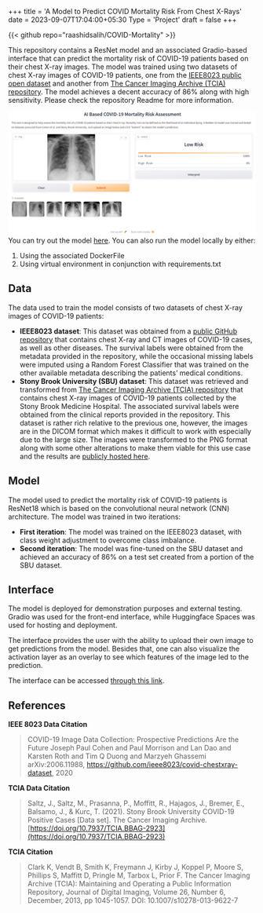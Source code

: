 +++
title = 'A Model to Predict COVID Mortality Risk From Chest X-Rays'
date = 2023-09-07T17:04:00+05:30
Type = 'Project'
draft = false
+++

{{< github repo="raashidsalih/COVID-Mortality" >}}

This repository contains a ResNet model and an associated Gradio-based interface that can predict the mortality risk of COVID-19 patients based on their chest X-ray images. The model was trained using two datasets of chest X-ray images of COVID-19 patients, one from the [IEEE8023 public open dataset](https://github.com/ieee8023/covid-chestxray-dataset) and another from [The Cancer Imaging Archive (TCIA) repository](https://wiki.cancerimagingarchive.net/pages/viewpage.action?pageId=89096912). The model achieves a decent accuracy of 86% along with high sensitivity. Please check the repository Readme for more information.

![Interface Preview](https://github.com/raashidsalih/COVID-Mortality/blob/main/assets/Interface.png)
You can try out the model [here](https://huggingface.co/spaces/raashidsalih/COVID-Mortality). You can also run the model locally by either:
1. Using the associated DockerFile
2. Using virtual environment in conjunction with requirements.txt

## Data

The data used to train the model consists of two datasets of chest X-ray images of COVID-19 patients:

- **IEEE8023 dataset**: This dataset was obtained from a [public GitHub repository](https://github.com/ieee8023/covid-chestxray-dataset) that contains chest X-ray and CT images of COVID-19 cases, as well as other diseases. The survival labels were obtained from the metadata provided in the repository, while the occasional missing labels were imputed using a Random Forest Classifier that was trained on the other available metadata describing the patients’ medical conditions.
- **Stony Brook University (SBU) dataset**: This dataset was retrieved and transformed from [The Cancer Imaging Archive (TCIA) repository](https://wiki.cancerimagingarchive.net/pages/viewpage.action?pageId=89096912) that contains chest X-ray images of COVID-19 patients collected by the Stony Brook Medicine Hospital. The associated survival labels were obtained from the clinical reports provided in the repository. This dataset is rather rich relative to the previous one, however, the images are in the DICOM format which makes it difficult to work with especially due to the large size. The images were transformed to the PNG format along with some other alterations to make them viable for this use case and the results are [publicly hosted here](https://www.kaggle.com/datasets/toxite/covid-19-cxr-ny-sbu).

## Model

The model used to predict the mortality risk of COVID-19 patients is ResNet18 which is based on the convolutional neural network (CNN) architecture. The model was trained in two iterations:

- **First iteration**: The model was trained on the IEEE8023 dataset, with class weight adjustment to overcome class imbalance.
- **Second iteration**: The model was fine-tuned on the SBU dataset and achieved an accuracy of 86% on a test set created from a portion of the SBU dataset.

## Interface

The model is deployed for demonstration purposes and external testing. Gradio was used for the front-end interface, while Huggingface Spaces was used for hosting and deployment.

The interface provides the user with the ability to upload their own image to get predictions from the model. Besides that, one can also visualize the activation layer as an overlay to see which features of the image led to the prediction.

The interface can be accessed [through this link](https://huggingface.co/spaces/raashidsalih/COVID-Mortality).

## References

**IEEE 8023 Data Citation**
> COVID-19 Image Data Collection: Prospective Predictions Are the Future
Joseph Paul Cohen and Paul Morrison and Lan Dao and Karsten Roth and Tim Q Duong and Marzyeh Ghassemi
arXiv:2006.11988, <https://github.com/ieee8023/covid-chestxray-dataset>, 2020

**TCIA Data Citation**

> Saltz, J., Saltz, M., Prasanna, P., Moffitt, R., Hajagos, J., Bremer, E., Balsamo, J., & Kurc, T. (2021). Stony Brook University COVID-19 Positive Cases [Data set]. The Cancer Imaging Archive.  [https://doi.org/10.7937/TCIA.BBAG-2923](https://doi.org/10.7937/TCIA.BBAG-2923)

**TCIA Citation**
> Clark K, Vendt B, Smith K, Freymann J, Kirby J, Koppel P, Moore S, Phillips S, Maffitt D, Pringle M, Tarbox L, Prior F. The Cancer Imaging Archive (TCIA): Maintaining and Operating a Public Information Repository, Journal of Digital Imaging, Volume 26, Number 6, December, 2013, pp 1045-1057. DOI: 10.1007/s10278-013-9622-7
